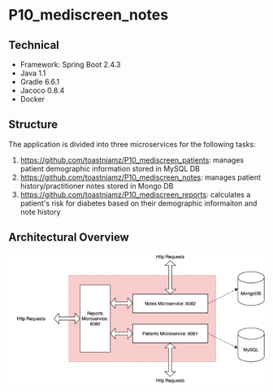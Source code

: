 # P10_mediscreen_notes

## Technical
* Framework: Spring Boot 2.4.3
* Java 1.1
* Gradle 6.6.1
* Jacoco 0.8.4
* Docker

## Structure
The application is divided into three microservices for the following tasks:
1. https://github.com/toastnjamz/P10_mediscreen_patients: manages patient demographic information stored in MySQL DB
2. https://github.com/toastnjamz/P10_mediscreen_notes: manages patient history/practitioner notes stored in Mongo DB
3. https://github.com/toastnjamz/P10_mediscreen_reports: calculates a patient's risk for diabetes based on their demographic informaiton and note history

## Architectural Overview
![](Project10ArchitectureDiagram.png)
